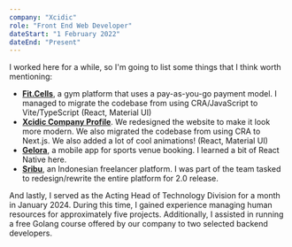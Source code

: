 ```yaml
---
company: "Xcidic"
role: "Front End Web Developer"
dateStart: "1 February 2022"
dateEnd: "Present"
---
```


I worked here for a while, so I'm going to list some things that I think worth mentioning:

- [**Fit.Cells**](https://www.fitcells.com), a gym platform that uses a pay-as-you-go payment model. I managed to migrate the codebase from using CRA/JavaScript to Vite/TypeScript (React, Material UI)
- [**Xcidic Company Profile**](https://xcidic.com). We redesigned the website to make it look more modern. We also migrated the codebase from using CRA to Next.js. We also added a lot of cool animations! (React, Material UI)
- [**Gelora**](https://www.gelora.id), a mobile app for sports venue booking. I learned a bit of React Native here.
- [**Sribu**](https://www.sribu.com), an Indonesian freelancer platform. I was part of the team tasked to redesign/rewrite the entire platform for 2.0 release.

And lastly, I served as the Acting Head of Technology Division for a month in January 2024. During this time, I gained experience managing human resources for approximately five projects. Additionally, I assisted in running a free Golang course offered by our company to two selected backend developers.
